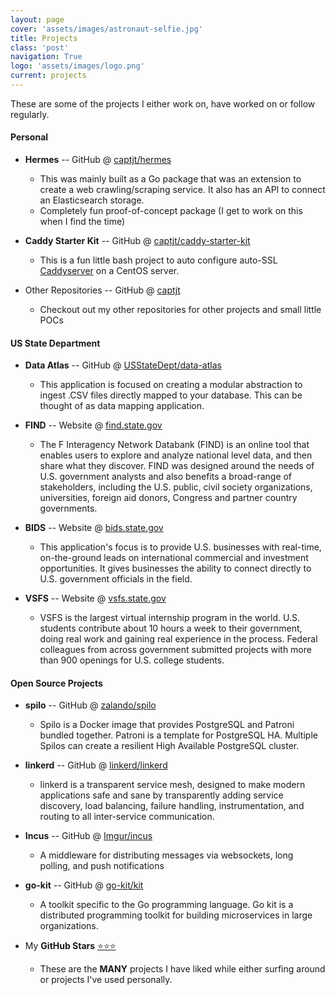 ```yaml
---
layout: page
cover: 'assets/images/astronaut-selfie.jpg'
title: Projects
class: 'post'
navigation: True
logo: 'assets/images/logo.png'
current: projects
---
```


These are some of the projects I either work on, have worked on or follow regularly.

#### Personal

- **Hermes** -- GitHub @ [captjt/hermes](https://github.com/captjt/hermes)
    - This was mainly built as a Go package that was an extension to create a web crawling/scraping service. It also has an API to connect an Elasticsearch storage.
    - Completely fun proof-of-concept package (I get to work on this when I find the time)

- **Caddy Starter Kit** -- GitHub @ [captjt/caddy-starter-kit](https://github.com/captjt/caddy-starter-kit)
    - This is a fun little bash project to auto configure auto-SSL [Caddyserver](https://caddyserver.com/) on a CentOS server.

- Other Repositories -- GitHub @ [captjt](https://github.com/captjt?tab=repositories)
    - Checkout out my other repositories for other projects and small little POCs

#### US State Department

- **Data Atlas** -- GitHub @ [USStateDept/data-atlas](https://github.com/USStateDept/data-atlas)
    - This application is focused on creating a modular abstraction to ingest .CSV files directly mapped to your database. This can be thought of as data mapping application.

- **FIND** -- Website @ [find.state.gov](http://find.state.gov)
    - The F Interagency Network Databank (FIND) is an online tool that enables users to explore and analyze national level data, and then share what they discover. FIND was designed around the needs of U.S. government analysts and also benefits a broad-range of stakeholders, including the U.S. public, civil society organizations, universities, foreign aid donors, Congress and partner country governments.

- **BIDS** -- Website @ [bids.state.gov](https://bids.state.gov)
    - This application's focus is to provide U.S. businesses with real-time, on-the-ground leads on international commercial and investment opportunities. It gives businesses the ability to connect directly to U.S. government officials in the field.

- **VSFS** -- Website @ [vsfs.state.gov](http://vsfs.state.gov)
    - VSFS is the largest virtual internship program in the world. U.S. students contribute about 10 hours a week to their government, doing real work and gaining real experience in the process. Federal colleagues from across government submitted projects with more than 900 openings for U.S. college students.

#### Open Source Projects

- **spilo** -- GitHub @ [zalando/spilo](https://github.com/zalando/spilo)
    - Spilo is a Docker image that provides PostgreSQL and Patroni bundled together. Patroni is a template for PostgreSQL HA. Multiple Spilos can create a resilient High Available PostgreSQL cluster.

- **linkerd** -- GitHub @ [linkerd/linkerd](https://github.com/linkerd/linkerd)
    - linkerd is a transparent service mesh, designed to make modern applications safe and sane by transparently adding service discovery, load balancing, failure handling, instrumentation, and routing to all inter-service communication.

- **Incus** -- GitHub @ [Imgur/incus](https://github.com/Imgur/incus)
    - A middleware for distributing messages via websockets, long polling, and push notifications

- **go-kit** -- GitHub @ [go-kit/kit](https://github.com/go-kit/kit)
    - A toolkit specific to the Go programming language. Go kit is a distributed programming toolkit for building microservices in large organizations.

- My **GitHub Stars** [⭐️⭐️⭐️](https://github.com/captjt?tab=stars)
    - These are the **MANY** projects I have liked while either surfing around or projects I've used personally.
